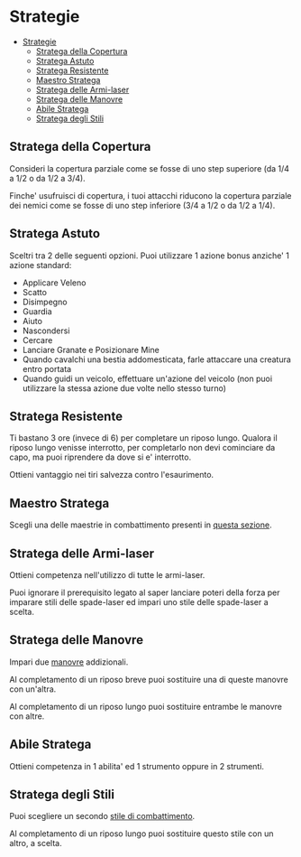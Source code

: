 # Strategie

- [Strategie](#strategie)
  - [Stratega della Copertura](#stratega-della-copertura)
  - [Stratega Astuto](#stratega-astuto)
  - [Stratega Resistente](#stratega-resistente)
  - [Maestro Stratega](#maestro-stratega)
  - [Stratega delle Armi-laser](#stratega-delle-armi-laser)
  - [Stratega delle Manovre](#stratega-delle-manovre)
  - [Abile Stratega](#abile-stratega)
  - [Stratega degli Stili](#stratega-degli-stili)

## Stratega della Copertura

Consideri la copertura parziale come se fosse di uno step superiore (da 1/4 a 1/2 o da 1/2 a 3/4).

Finche' usufruisci di copertura, i tuoi attacchi riducono la copertura parziale dei nemici come se fosse di uno step inferiore (3/4 a 1/2 o da 1/2 a 1/4).

## Stratega Astuto

Sceltri tra 2 delle seguenti opzioni. Puoi utilizzare 1 azione bonus anziche' 1 azione standard:

- Applicare Veleno
- Scatto
- Disimpegno
- Guardia
- Aiuto
- Nascondersi
- Cercare
- Lanciare Granate e Posizionare Mine
- Quando cavalchi una bestia addomesticata, farle attaccare una creatura entro portata
- Quando guidi un veicolo, effettuare un'azione del veicolo (non puoi utilizzare la stessa azione due volte nello stesso turno)

## Stratega Resistente

Ti bastano 3 ore (invece di 6) per completare un riposo lungo. Qualora il riposo lungo venisse interrotto, per completarlo non devi cominciare da capo, ma puoi riprendere da dove si e' interrotto.

Ottieni vantaggio nei tiri salvezza contro l'esaurimento.

## Maestro Stratega

Scegli una delle maestrie in combattimento presenti in [questa sezione](./Maestrie%20in%20Combattimento.md#maestrie-in-combattimento).

## Stratega delle Armi-laser

Ottieni competenza nell'utilizzo di tutte le armi-laser.

Puoi ignorare il prerequisito legato al saper lanciare poteri della forza per imparare stili delle spade-laser ed impari uno stile delle spade-laser a scelta.

## Stratega delle Manovre

Impari due [manovre](./Manovre.md#manovre) addizionali.

Al completamento di un riposo breve puoi sostituire una di queste manovre con un'altra.

Al completamento di un riposo lungo puoi sostituire entrambe le manovre con altre.

## Abile Stratega

Ottieni competenza in 1 abilita' ed 1 strumento oppure in 2 strumenti.

## Stratega degli Stili

Puoi scegliere un secondo [stile di combattimento](./Stili%20di%20Combattimento.md#stili-di-combattimento).

Al completamento di un riposo lungo puoi sostituire questo stile con un altro, a scelta.

